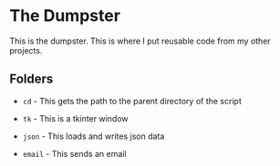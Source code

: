 # The Dumpster
This is the dumpster. This is where I put reusable code from my other projects.

## Folders
 - ```cd``` - This gets the path to the parent directory of the script


 - ```tk``` - This is a tkinter window


 - ```json``` - This loads and writes json data


 - ```email``` - This sends an email
